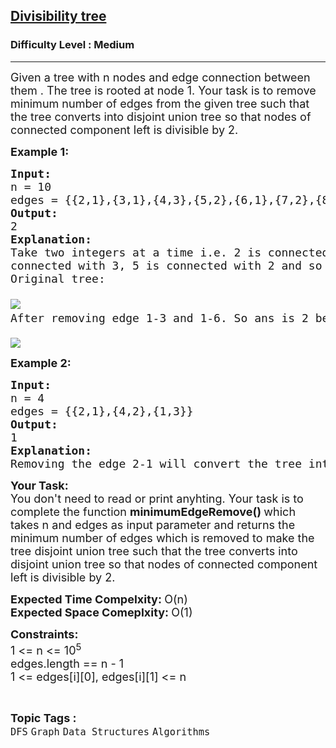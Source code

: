 <h2><a href="https://www.geeksforgeeks.org/problems/divisibility-tree1902/1">Divisibility tree</a></h2><h3>Difficulty Level : Medium</h3><hr><div class="problems_problem_content__Xm_eO"><p><span style="font-size: 18px;">Given a tree with n nodes and edge connection between them . The tree is rooted at node 1. Your task is to remove minimum number of edges from the given tree such that the tree converts into disjoint union tree so that nodes of connected component left is divisible by 2.</span>&nbsp;</p>
<p><span style="font-size: 18px;"><strong>Example 1:</strong></span></p>
<pre><span style="font-size: 18px;"><strong>Input: <br></strong>n = 10<br>edges = {{2,1},{3,1},{4,3},{5,2},{6,1},{7,2},{8,6},{9,8},{10,8}}
<strong>Output:<br></strong>2
<strong>Explanation:<br></strong>Take two integers at a time i.e. 2 is connected with 1, 3 is connected with 1,4 is 
connected with 3, 5 is connected with 2 and so on. Fig will understand you better.
Original tree:<br>
</span><img src="https://contribute.geeksforgeeks.org/wp-content/uploads/1466090203-2e0cf4f1be-even.png"><span style="font-size: 18px;"> &nbsp;&nbsp;
After removing edge 1-3 and 1-6. So ans is 2 because all nodes are even.<br>
</span><img src="https://contribute.geeksforgeeks.org/wp-content/uploads/image1-1.png">
</pre>
<p><span style="font-size: 18px;"><strong>Example 2:</strong></span></p>
<pre><span style="font-size: 18px;"><strong>Input: <br></strong>n = 4<br>edges = {{2,1},{4,2},{1,3}}
<strong>Output:<br></strong>1
<strong>Explanation:<br></strong>Removing the edge 2-1 will convert the tree into disjoint union tree with nodes of connected component left is divisible by 2. </span></pre>
<p><strong><span style="font-size: 18px;">Your Task:</span></strong><br><span style="font-size: 18px;">You don't need to read or print anyhting. Your task is to complete the function <strong>minimumEdgeRemove()&nbsp;</strong>which takes n and edges as input parameter and returns the minimum number of edges which is removed to make the tree disjoint union tree such that the tree converts into disjoint union tree so that nodes of connected component left is divisible by 2.</span></p>
<p><span style="font-size: 18px;"><strong>Expected Time Compelxity:&nbsp;</strong>O(n)<br><strong>Expected Space Comeplxity:&nbsp;</strong>O(1)</span></p>
<p><span style="font-size: 18px;"><strong>Constraints:</strong><br>1 &lt;= n &lt;= 10<sup>5</sup><br>edges.length == n - 1<br>1 &lt;= edges[i][0], </span><span style="font-size: 18px;">edges[i][1] &lt;= n</span></p></div><br><p><span style=font-size:18px><strong>Topic Tags : </strong><br><code>DFS</code>&nbsp;<code>Graph</code>&nbsp;<code>Data Structures</code>&nbsp;<code>Algorithms</code>&nbsp;